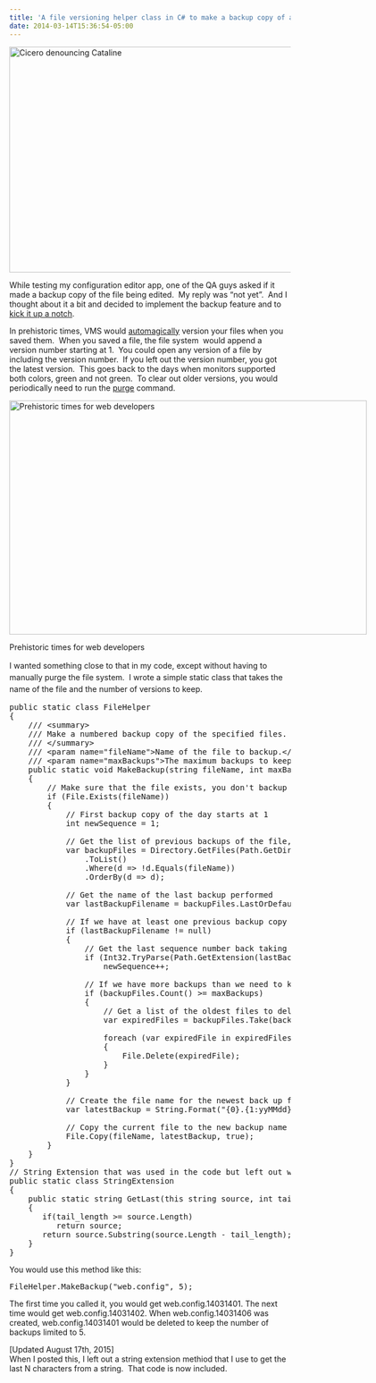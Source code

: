 ```yaml
---
title: 'A file versioning helper class in C# to make a backup copy of a file and keep the last N copies of that file'
date: 2014-03-14T15:36:54-05:00
---
```

[<img loading="lazy" title="Cicero denouncing Cataline" src="http://upload.wikimedia.org/wikipedia/commons/thumb/a/a7/Comic_History_of_Rome_Table_10_Cicero_denouncing_Cataline.jpg/640px-Comic_History_of_Rome_Table_10_Cicero_denouncing_Cataline.jpg" alt="Cicero denouncing Cataline" width="640" height="404" />](http://commons.wikimedia.org/wiki/File:Comic_History_of_Rome_Table_10_Cicero_denouncing_Cataline.jpg)

While testing my configuration editor app, one of the QA guys asked if it made a backup copy of the file being edited.  My reply was &#8220;not yet&#8221;.  And I thought about it a bit and decided to implement the backup feature and to [kick it up a notch](http://www.youtube.com/watch?v=XvazQUYG1kE "Bam!").

In prehistoric times, VMS would [automagically](http://en.wikipedia.org/wiki/Versioning_file_system#Files-11_.28RSX-11_and_OpenVMS.29) version your files when you saved them.  When you saved a file, the file system  would append a version number starting at 1.  You could open any version of a file by including the version number.  If you left out the version number, you got the latest version.  This goes back to the days when monitors supported both colors, green and not green.  To clear out older versions, you would periodically need to run the [purge](http://h71000.www7.hp.com/doc/84final/9996/9996pro_159.html "HP OpenVMS Systems Documentation") command.

<div style="width: 650px" class="wp-caption alignnone">
  <a href="http://siarchives.si.edu/collections/siris_arc_308433?back=%2Fcollections%2Fsiris_arc_308433"><img loading="lazy" title="Prehistoric times for web developers" src="http://ids.si.edu/ids/deliveryService?id=http://sirismm.si.edu/SPI/5696_Image_85-725.18.jpg" alt="Prehistoric times for web developers" width="640" height="419" /></a>
  
  <p class="wp-caption-text">
    Prehistoric times for web developers
  </p>
</div>

<span style="line-height: 1.5;">I wanted something close to that in my code, except without having to manually purge the file system.  I wrote a simple static class that takes the name of the file and the number of versions to keep.</span>

<pre class="brush: csharp">public static class FileHelper
{
    /// &lt;summary&gt;
    /// Make a numbered backup copy of the specified files.  Backup files have the name filename.exe.yymmdd##, where yymmdd is the date and ## is a zero justified sequence number starting at 1
    /// &lt;/summary&gt;
    /// &lt;param name="fileName"&gt;Name of the file to backup.&lt;/param&gt;
    /// &lt;param name="maxBackups"&gt;The maximum backups to keep.&lt;/param&gt;
    public static void MakeBackup(string fileName, int maxBackups)
    {
        // Make sure that the file exists, you don&#039;t backup a new file
        if (File.Exists(fileName))
        {
            // First backup copy of the day starts at 1
            int newSequence = 1;

            // Get the list of previous backups of the file, skipping the current file
            var backupFiles = Directory.GetFiles(Path.GetDirectoryName(fileName), Path.GetFileName(fileName) + ".*")
                .ToList()
                .Where(d =&gt; !d.Equals(fileName))
                .OrderBy(d =&gt; d);

            // Get the name of the last backup performed
            var lastBackupFilename = backupFiles.LastOrDefault();

            // If we have at least one previous backup copy
            if (lastBackupFilename != null)
            {
                // Get the last sequence number back taking the last 2 characters and convert them to an int. And add 1 to that number
                if (Int32.TryParse(Path.GetExtension(lastBackupFilename).GetLast(2), out newSequence))
                    newSequence++;

                // If we have more backups than we need to keep
                if (backupFiles.Count() &gt;= maxBackups)
                {
                    // Get a list of the oldest files to delele
                    var expiredFiles = backupFiles.Take(backupFiles.Count() - maxBackups + 1);

                    foreach (var expiredFile in expiredFiles)
                    {
                        File.Delete(expiredFile);
                    }
                }
            }

            // Create the file name for the newest back up file.
            var latestBackup = String.Format("{0}.{1:yyMMdd}{2:00}", fileName, DateTime.Now, newSequence);

            // Copy the current file to the new backup name and overwrite any existing copy
            File.Copy(fileName, latestBackup, true);
        }
    }
}
// String Extension that was used in the code but left out when I first published
public static class StringExtension
{
    public static string GetLast(this string source, int tail_length)
    {
       if(tail_length &gt;= source.Length)
          return source;
       return source.Substring(source.Length - tail_length);
    }
}
</pre>

You would use this method like this:

<pre class="brush: csharp">FileHelper.MakeBackup("web.config", 5);</pre>

The first time you called it, you would get web.config.14031401. The next time would get web.config.14031402. When web.config.14031406 was created, web.config.14031401 would be deleted to keep the number of backups limited to 5.

[Updated August 17th, 2015]  
When I posted this, I left out a string extension methiod that I use to get the last N characters from a string.  That code is now included.
